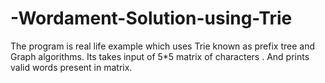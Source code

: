 # -Wordament-Solution-using-Trie

The program is real life example which uses Trie known as prefix tree and Graph algorithms.
Its takes input of 5*5 matrix of characters . And prints valid words present in matrix. 
